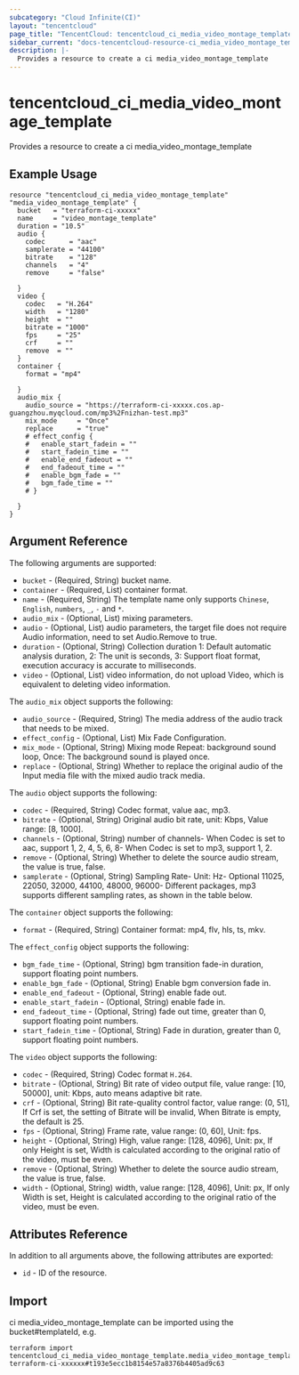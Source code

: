 ```yaml
---
subcategory: "Cloud Infinite(CI)"
layout: "tencentcloud"
page_title: "TencentCloud: tencentcloud_ci_media_video_montage_template"
sidebar_current: "docs-tencentcloud-resource-ci_media_video_montage_template"
description: |-
  Provides a resource to create a ci media_video_montage_template
---
```


# tencentcloud_ci_media_video_montage_template

Provides a resource to create a ci media_video_montage_template

## Example Usage

```hcl
resource "tencentcloud_ci_media_video_montage_template" "media_video_montage_template" {
  bucket   = "terraform-ci-xxxxx"
  name     = "video_montage_template"
  duration = "10.5"
  audio {
    codec      = "aac"
    samplerate = "44100"
    bitrate    = "128"
    channels   = "4"
    remove     = "false"

  }
  video {
    codec   = "H.264"
    width   = "1280"
    height  = ""
    bitrate = "1000"
    fps     = "25"
    crf     = ""
    remove  = ""
  }
  container {
    format = "mp4"

  }
  audio_mix {
    audio_source = "https://terraform-ci-xxxxx.cos.ap-guangzhou.myqcloud.com/mp3%2Fnizhan-test.mp3"
    mix_mode     = "Once"
    replace      = "true"
    # effect_config {
    # 	enable_start_fadein = ""
    # 	start_fadein_time = ""
    # 	enable_end_fadeout = ""
    # 	end_fadeout_time = ""
    # 	enable_bgm_fade = ""
    # 	bgm_fade_time = ""
    # }

  }
}
```

## Argument Reference

The following arguments are supported:

* `bucket` - (Required, String) bucket name.
* `container` - (Required, List) container format.
* `name` - (Required, String) The template name only supports `Chinese`, `English`, `numbers`, `_`, `-` and `*`.
* `audio_mix` - (Optional, List) mixing parameters.
* `audio` - (Optional, List) audio parameters, the target file does not require Audio information, need to set Audio.Remove to true.
* `duration` - (Optional, String) Collection duration 1: Default automatic analysis duration, 2: The unit is seconds, 3: Support float format, execution accuracy is accurate to milliseconds.
* `video` - (Optional, List) video information, do not upload Video, which is equivalent to deleting video information.

The `audio_mix` object supports the following:

* `audio_source` - (Required, String) The media address of the audio track that needs to be mixed.
* `effect_config` - (Optional, List) Mix Fade Configuration.
* `mix_mode` - (Optional, String) Mixing mode Repeat: background sound loop, Once: The background sound is played once.
* `replace` - (Optional, String) Whether to replace the original audio of the Input media file with the mixed audio track media.

The `audio` object supports the following:

* `codec` - (Required, String) Codec format, value aac, mp3.
* `bitrate` - (Optional, String) Original audio bit rate, unit: Kbps, Value range: [8, 1000].
* `channels` - (Optional, String) number of channels- When Codec is set to aac, support 1, 2, 4, 5, 6, 8- When Codec is set to mp3, support 1, 2.
* `remove` - (Optional, String) Whether to delete the source audio stream, the value is true, false.
* `samplerate` - (Optional, String) Sampling Rate- Unit: Hz- Optional 11025, 22050, 32000, 44100, 48000, 96000- Different packages, mp3 supports different sampling rates, as shown in the table below.

The `container` object supports the following:

* `format` - (Required, String) Container format: mp4, flv, hls, ts, mkv.

The `effect_config` object supports the following:

* `bgm_fade_time` - (Optional, String) bgm transition fade-in duration, support floating point numbers.
* `enable_bgm_fade` - (Optional, String) Enable bgm conversion fade in.
* `enable_end_fadeout` - (Optional, String) enable fade out.
* `enable_start_fadein` - (Optional, String) enable fade in.
* `end_fadeout_time` - (Optional, String) fade out time, greater than 0, support floating point numbers.
* `start_fadein_time` - (Optional, String) Fade in duration, greater than 0, support floating point numbers.

The `video` object supports the following:

* `codec` - (Required, String) Codec format `H.264`.
* `bitrate` - (Optional, String) Bit rate of video output file, value range: [10, 50000], unit: Kbps, auto means adaptive bit rate.
* `crf` - (Optional, String) Bit rate-quality control factor, value range: (0, 51], If Crf is set, the setting of Bitrate will be invalid, When Bitrate is empty, the default is 25.
* `fps` - (Optional, String) Frame rate, value range: (0, 60], Unit: fps.
* `height` - (Optional, String) High, value range: [128, 4096], Unit: px, If only Height is set, Width is calculated according to the original ratio of the video, must be even.
* `remove` - (Optional, String) Whether to delete the source audio stream, the value is true, false.
* `width` - (Optional, String) width, value range: [128, 4096], Unit: px, If only Width is set, Height is calculated according to the original ratio of the video, must be even.

## Attributes Reference

In addition to all arguments above, the following attributes are exported:

* `id` - ID of the resource.



## Import

ci media_video_montage_template can be imported using the bucket#templateId, e.g.

```
terraform import tencentcloud_ci_media_video_montage_template.media_video_montage_template terraform-ci-xxxxxx#t193e5ecc1b8154e57a8376b4405ad9c63
```

